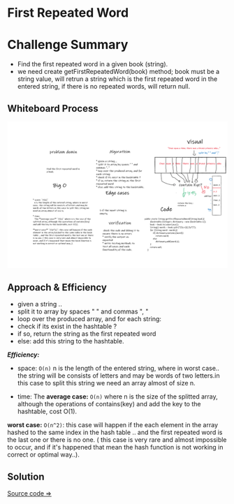 
# First Repeated Word
# Challenge Summary

* Find the first repeated word in a given book (string).
* we need create  getFirstRepeatedWord(book) method; book must be a string value, will retrun a string which is the first repeated word in the entered string, if there is no repeated words, will return null.

## Whiteboard Process

![Whiteboard_firstRepeatedWord](./cc31.png)

## Approach & Efficiency

* given a string ..
* split it to array by spaces " " and commas ", "
* loop over the produced array, and for each string:
* check if its exist in the hashtable ?
* if so, return the string as the first repeated word
* else: add this string to the hashtable.

***Efficiency:***

* space: `O(n)`
  n is the length of the entered string, where in worst case.. the string will be consists of letters and may be words of two letters.in this case to split this string we need an array almost of size n.

* time:
  The **average case:** `O(n)` where n is the size of the splitted array, although the operations of contains(key) and add the key to the hashtable, cost O(1).

**worst case:** `O(n^2)`: this case will happen if the each element in the array hashed to the same index in the hash table .. and the first repeated word is the last one or there is no one. ( this case is very rare and almost impossible to occur, and if it's happened that mean the hash function is not working in correct or optimal way..).

## Solution
[Source code =>](../app/src/main/java/repeatedWord/RepeatedWord.java)
